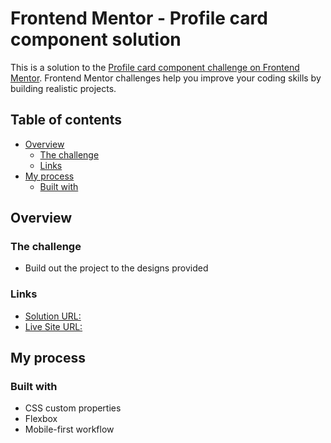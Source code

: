 # Frontend Mentor - Profile card component solution

This is a solution to the [Profile card component challenge on Frontend Mentor](https://www.frontendmentor.io/challenges/profile-card-component-cfArpWshJ). Frontend Mentor challenges help you improve your coding skills by building realistic projects.

## Table of contents

- [Overview](#overview)
  - [The challenge](#the-challenge)
  - [Links](#links)
- [My process](#my-process)
  - [Built with](#built-with)

## Overview

### The challenge

- Build out the project to the designs provided

### Links

- [Solution URL:](https://github.com/leivermoreno/frontend-mentor-challenges/tree/main/profile%20card)
- [Live Site URL:](https://frontendmentor-lm.netlify.app/profile%20card/)

## My process

### Built with

- CSS custom properties
- Flexbox
- Mobile-first workflow
